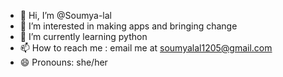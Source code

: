 - 👋 Hi, I’m @Soumya-lal
- 👀 I’m interested in making apps and bringing change
- 🌱 I’m currently learning python
- 📫 How to reach me : email me at soumyalal1205@gmail.com
- 😄 Pronouns: she/her


<!---
Soumya-lal/Soumya-lal is a ✨ special ✨ repository because its `README.md` (this file) appears on your GitHub profile.
You can click the Preview link to take a look at your changes.
--->
